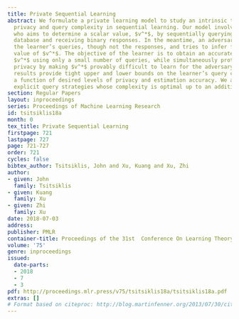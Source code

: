 ```yaml
---
title: Private Sequential Learning
abstract: We formulate a private learning model to study an intrinsic tradeoff between
  privacy and query complexity in sequential learning. Our model involves a learner
  who aims to determine a scalar value, $v^*$, by sequentially querying an external
  database and receiving binary responses. In the meantime, an adversary observes
  the learner’s queries, though not the responses, and tries to infer from them the
  value of $v^*$. The objective of the learner is to obtain an accurate estimate of
  $v^*$ using only a small number of queries, while simultaneously protecting her
  privacy by making $v^*$ provably difficult to learn for the adversary. Our main
  results provide tight upper and lower bounds on the learner’s query complexity as
  a function of desired levels of privacy and estimation accuracy. We also construct
  explicit query strategies whose complexity is optimal up to an additive constant.
section: Regular Papers
layout: inproceedings
series: Proceedings of Machine Learning Research
id: tsitsiklis18a
month: 0
tex_title: Private Sequential Learning
firstpage: 721
lastpage: 727
page: 721-727
order: 721
cycles: false
bibtex_author: Tsitsiklis, John and Xu, Kuang and Xu, Zhi
author:
- given: John
  family: Tsitsiklis
- given: Kuang
  family: Xu
- given: Zhi
  family: Xu
date: 2018-07-03
address: 
publisher: PMLR
container-title: Proceedings of the 31st  Conference On Learning Theory
volume: '75'
genre: inproceedings
issued:
  date-parts:
  - 2018
  - 7
  - 3
pdf: http://proceedings.mlr.press/v75/tsitsiklis18a/tsitsiklis18a.pdf
extras: []
# Format based on citeproc: http://blog.martinfenner.org/2013/07/30/citeproc-yaml-for-bibliographies/
---
```

